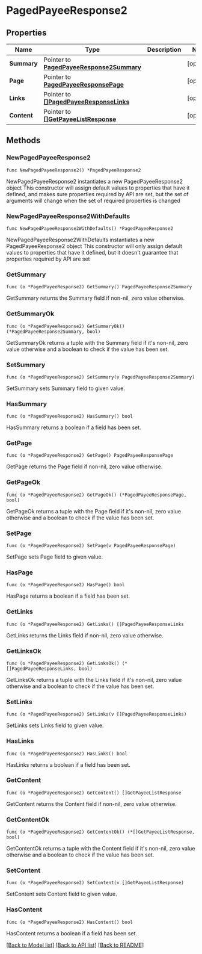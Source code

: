 # PagedPayeeResponse2

## Properties

Name | Type | Description | Notes
------------ | ------------- | ------------- | -------------
**Summary** | Pointer to [**PagedPayeeResponse2Summary**](PagedPayeeResponse_2_summary.md) |  | [optional] 
**Page** | Pointer to [**PagedPayeeResponsePage**](PagedPayeeResponse_page.md) |  | [optional] 
**Links** | Pointer to [**[]PagedPayeeResponseLinks**](PagedPayeeResponse_links.md) |  | [optional] 
**Content** | Pointer to [**[]GetPayeeListResponse**](GetPayeeListResponse.md) |  | [optional] 

## Methods

### NewPagedPayeeResponse2

`func NewPagedPayeeResponse2() *PagedPayeeResponse2`

NewPagedPayeeResponse2 instantiates a new PagedPayeeResponse2 object
This constructor will assign default values to properties that have it defined,
and makes sure properties required by API are set, but the set of arguments
will change when the set of required properties is changed

### NewPagedPayeeResponse2WithDefaults

`func NewPagedPayeeResponse2WithDefaults() *PagedPayeeResponse2`

NewPagedPayeeResponse2WithDefaults instantiates a new PagedPayeeResponse2 object
This constructor will only assign default values to properties that have it defined,
but it doesn't guarantee that properties required by API are set

### GetSummary

`func (o *PagedPayeeResponse2) GetSummary() PagedPayeeResponse2Summary`

GetSummary returns the Summary field if non-nil, zero value otherwise.

### GetSummaryOk

`func (o *PagedPayeeResponse2) GetSummaryOk() (*PagedPayeeResponse2Summary, bool)`

GetSummaryOk returns a tuple with the Summary field if it's non-nil, zero value otherwise
and a boolean to check if the value has been set.

### SetSummary

`func (o *PagedPayeeResponse2) SetSummary(v PagedPayeeResponse2Summary)`

SetSummary sets Summary field to given value.

### HasSummary

`func (o *PagedPayeeResponse2) HasSummary() bool`

HasSummary returns a boolean if a field has been set.

### GetPage

`func (o *PagedPayeeResponse2) GetPage() PagedPayeeResponsePage`

GetPage returns the Page field if non-nil, zero value otherwise.

### GetPageOk

`func (o *PagedPayeeResponse2) GetPageOk() (*PagedPayeeResponsePage, bool)`

GetPageOk returns a tuple with the Page field if it's non-nil, zero value otherwise
and a boolean to check if the value has been set.

### SetPage

`func (o *PagedPayeeResponse2) SetPage(v PagedPayeeResponsePage)`

SetPage sets Page field to given value.

### HasPage

`func (o *PagedPayeeResponse2) HasPage() bool`

HasPage returns a boolean if a field has been set.

### GetLinks

`func (o *PagedPayeeResponse2) GetLinks() []PagedPayeeResponseLinks`

GetLinks returns the Links field if non-nil, zero value otherwise.

### GetLinksOk

`func (o *PagedPayeeResponse2) GetLinksOk() (*[]PagedPayeeResponseLinks, bool)`

GetLinksOk returns a tuple with the Links field if it's non-nil, zero value otherwise
and a boolean to check if the value has been set.

### SetLinks

`func (o *PagedPayeeResponse2) SetLinks(v []PagedPayeeResponseLinks)`

SetLinks sets Links field to given value.

### HasLinks

`func (o *PagedPayeeResponse2) HasLinks() bool`

HasLinks returns a boolean if a field has been set.

### GetContent

`func (o *PagedPayeeResponse2) GetContent() []GetPayeeListResponse`

GetContent returns the Content field if non-nil, zero value otherwise.

### GetContentOk

`func (o *PagedPayeeResponse2) GetContentOk() (*[]GetPayeeListResponse, bool)`

GetContentOk returns a tuple with the Content field if it's non-nil, zero value otherwise
and a boolean to check if the value has been set.

### SetContent

`func (o *PagedPayeeResponse2) SetContent(v []GetPayeeListResponse)`

SetContent sets Content field to given value.

### HasContent

`func (o *PagedPayeeResponse2) HasContent() bool`

HasContent returns a boolean if a field has been set.


[[Back to Model list]](../README.md#documentation-for-models) [[Back to API list]](../README.md#documentation-for-api-endpoints) [[Back to README]](../README.md)


